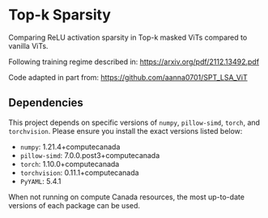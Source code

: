 # Top-k Sparsity
Comparing ReLU activation sparsity in Top-k masked ViTs compared to vanilla ViTs.

Following training regime described in: https://arxiv.org/pdf/2112.13492.pdf

Code adapted in part from: https://github.com/aanna0701/SPT_LSA_ViT

## Dependencies

This project depends on specific versions of `numpy`, `pillow-simd`, `torch`, and `torchvision`. Please ensure you install the exact versions listed below:

- `numpy`: 1.21.4+computecanada
- `pillow-simd`: 7.0.0.post3+computecanada
- `torch`: 1.10.0+computecanada
- `torchvision`: 0.11.1+computecanada
- `PyYAML`: 5.4.1

When not running on compute Canada resources, the most up-to-date versions of each package can be used.
